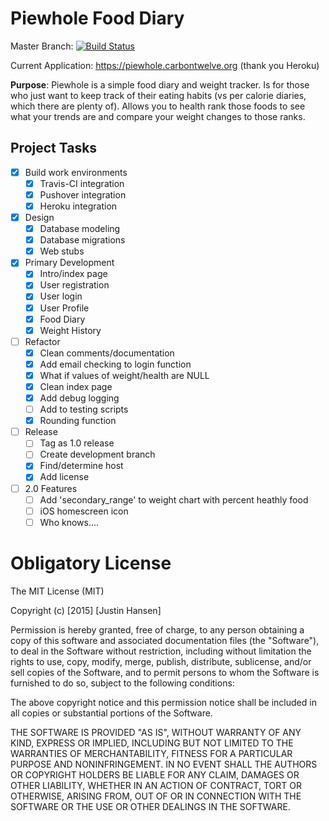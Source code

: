 # Piewhole Food Diary

Master Branch: [![Build Status](https://travis-ci.org/CarbonJ/Piewhole.svg)](https://travis-ci.org/CarbonJ/Piewhole)

Current Application: https://piewhole.carbontwelve.org (thank you Heroku)

**Purpose**: Piewhole is a simple food diary and weight tracker.  Is for those who just want to keep track of their eating habits (vs per calorie diaries, which there are plenty of).  Allows you to health rank those foods to see what your trends are and compare your weight changes to those ranks.

## Project Tasks
- [x] Build work environments
  - [x] Travis-CI integration
  - [x] Pushover integration
  - [x] Heroku integration
- [x] Design
  - [x] Database modeling
  - [x] Database migrations
  - [x] Web stubs
- [x] Primary Development
  - [x] Intro/index page
  - [x] User registration
  - [x] User login
  - [x] User Profile
  - [x] Food Diary
  - [x] Weight History
- [ ] Refactor
  - [x] Clean comments/documentation
  - [x] Add email checking to login function
  - [x] What if values of weight/health are NULL
  - [x] Clean index page
  - [x] Add debug logging
  - [ ] Add to testing scripts
  - [x] Rounding function
- [ ] Release
  - [ ] Tag as 1.0 release
  - [ ] Create development branch
  - [x] Find/determine host
  - [x] Add license
- [ ] 2.0 Features
  - [ ]  Add 'secondary_range' to weight chart with percent heathly food
  - [ ]  iOS homescreen icon
  - [ ]  Who knows....

# Obligatory License
The MIT License (MIT)

Copyright (c) [2015] [Justin Hansen]

Permission is hereby granted, free of charge, to any person obtaining a copy
of this software and associated documentation files (the "Software"), to deal
in the Software without restriction, including without limitation the rights
to use, copy, modify, merge, publish, distribute, sublicense, and/or sell
copies of the Software, and to permit persons to whom the Software is
furnished to do so, subject to the following conditions:

The above copyright notice and this permission notice shall be included in all
copies or substantial portions of the Software.

THE SOFTWARE IS PROVIDED "AS IS", WITHOUT WARRANTY OF ANY KIND, EXPRESS OR
IMPLIED, INCLUDING BUT NOT LIMITED TO THE WARRANTIES OF MERCHANTABILITY,
FITNESS FOR A PARTICULAR PURPOSE AND NONINFRINGEMENT. IN NO EVENT SHALL THE
AUTHORS OR COPYRIGHT HOLDERS BE LIABLE FOR ANY CLAIM, DAMAGES OR OTHER
LIABILITY, WHETHER IN AN ACTION OF CONTRACT, TORT OR OTHERWISE, ARISING FROM,
OUT OF OR IN CONNECTION WITH THE SOFTWARE OR THE USE OR OTHER DEALINGS IN THE
SOFTWARE.
